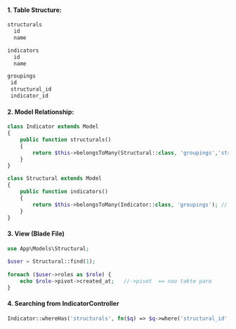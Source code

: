 #### 1. Table Structure:
```php
structurals
  id
  name

indicators
  id
  name

groupings
 id
 structural_id
 indicator_id

```
#### 2. Model Relationship:
```php
class Indicator extends Model
{
    public function structurals()
    {
        return $this->belongsToMany(Structural::class, 'groupings','structural_id','indicator_id');
    }
}

class Structural extends Model
{
    public function indicators()
    {
        return $this->belongsToMany(Indicator::class, 'groupings'); //'indicator_id','structural_id'
    }
}
```

#### 3. View (Blade File)
```php
use App\Models\Structural;
 
$user = Structural::find(1);
 
foreach ($user->roles as $role) {
    echo $role->pivot->created_at;   //->pivot  == nao takte pare
}
```

#### 4. Searching from __IndicatorController__
```php
Indicator::whereHas('structurals', fn($q) => $q->where('structural_id', $request->structural_id));

```





